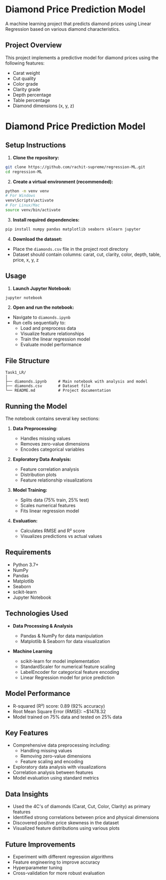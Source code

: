 # Diamond Price Prediction Model

A machine learning project that predicts diamond prices using Linear Regression based on various diamond characteristics.

## Project Overview

This project implements a predictive model for diamond prices using the following features:
- Carat weight
- Cut quality 
- Color grade
- Clarity grade
- Depth percentage
- Table percentage
- Diamond dimensions (x, y, z)
# Diamond Price Prediction Model

## Setup Instructions

1. **Clone the repository:**
```bash
git clone https://github.com/rachit-supreme/regression-ML.git
cd regression-ML
```

2. **Create a virtual environment (recommended):**
```bash
python -m venv venv
# For Windows
venv\Scripts\activate
# For Linux/Mac
source venv/bin/activate
```

3. **Install required dependencies:**
```bash
pip install numpy pandas matplotlib seaborn sklearn jupyter
```

4. **Download the dataset:**
- Place the `diamonds.csv` file in the project root directory
- Dataset should contain columns: carat, cut, clarity, color, depth, table, price, x, y, z

## Usage

1. **Launch Jupyter Notebook:**
```bash
jupyter notebook
```

2. **Open and run the notebook:**
- Navigate to `diamonds.ipynb`
- Run cells sequentially to:
  - Load and preprocess data
  - Visualize feature relationships
  - Train the linear regression model
  - Evaluate model performance

## File Structure

```
Task1_LR/
│
├── diamonds.ipynb     # Main notebook with analysis and model
├── diamonds.csv       # Dataset file
└── README.md          # Project documentation
```

## Running the Model

The notebook contains several key sections:

1. **Data Preprocessing:**
   - Handles missing values
   - Removes zero-value dimensions
   - Encodes categorical variables

2. **Exploratory Data Analysis:**
   - Feature correlation analysis
   - Distribution plots
   - Feature relationship visualizations

3. **Model Training:**
   - Splits data (75% train, 25% test)
   - Scales numerical features
   - Fits linear regression model

4. **Evaluation:**
   - Calculates RMSE and R² score
   - Visualizes predictions vs actual values

## Requirements

- Python 3.7+
- NumPy
- Pandas
- Matplotlib
- Seaborn
- scikit-learn
- Jupyter Notebook

## Technologies Used

- **Data Processing & Analysis**
  - Pandas & NumPy for data manipulation
  - Matplotlib & Seaborn for data visualization

- **Machine Learning**
  - scikit-learn for model implementation
  - StandardScaler for numerical feature scaling
  - LabelEncoder for categorical feature encoding
  - Linear Regression model for price prediction

## Model Performance

- R-squared (R²) score: 0.89 (92% accuracy)
- Root Mean Square Error (RMSE): ~$1478.32
- Model trained on 75% data and tested on 25% data

## Key Features

- Comprehensive data preprocessing including:
  - Handling missing values
  - Removing zero-value dimensions
  - Feature scaling and encoding
- Exploratory data analysis with visualizations
- Correlation analysis between features
- Model evaluation using standard metrics

## Data Insights

- Used the 4C's of diamonds (Carat, Cut, Color, Clarity) as primary features
- Identified strong correlations between price and physical dimensions
- Discovered positive price skewness in the dataset
- Visualized feature distributions using various plots

## Future Improvements

- Experiment with different regression algorithms
- Feature engineering to improve accuracy
- Hyperparameter tuning
- Cross-validation for more robust evaluation
